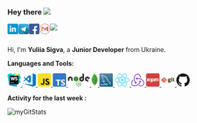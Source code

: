 ### Hey there <img src="https://media.giphy.com/media/hvRJCLFzcasrR4ia7z/giphy.gif" height="25">

<a href="https://www.linkedin.com/in/yuliia-sigva-5aa9b417a/">
  <img align="left" alt="Linkdin" width="24px" src="https://github.com/ThunderWoman/icons/blob/main/linkedin.png" />
</a>
<a href="https://t.me/yuliia_sigva">
  <img align="left" alt="Telegram" width="24px" src="https://github.com/ThunderWoman/icons/blob/main/telegram.png" />
</a>
<a href="https://www.facebook.com/jipinews/">
  <img align="left" alt="Facebook" width="24px" src="https://github.com/ThunderWoman/icons/blob/main/facebook.png" />
</a>
<a href="mailto:yuliiasigva@gmail.com">
  <img align="left" alt="Mail" width="24px" src="https://github.com/ThunderWoman/icons/blob/main/gmail.png" />
</a>

![](https://visitor-badge.glitch.me/badge?page_id=ThunderWoman.ThunderWoman&left_color=green&right_color=yellow)

<br />
Hi, I'm <b>Yuliia Sigva</b>, a <b>Junior Developer</b> from Ukraine.
<br />

**Languages and Tools:**  

<a href="https://github.com/ThunderWoman/icons/blob/main/skils/WebStorm.png">
  <img height="30" title="WebStorm" src="https://github.com/ThunderWoman/icons/blob/main/skils/WebStorm.png">
</a>
<a href="https://github.com/ThunderWoman/icons/blob/main/skils/VisualStudioCode.png">
  <img height="30" title="VSC" src="https://github.com/ThunderWoman/icons/blob/main/skils/VisualStudioCode.png">
</a>
<a href="https://github.com/ThunderWoman/icons/blob/main/skils/JavaScript.png">
  <img height="30" title="JavaScript" src="https://github.com/ThunderWoman/icons/blob/main/skils/JavaScript.png">
</a>
<a href="https://github.com/ThunderWoman/icons/blob/main/skils/TypeScript.png">
  <img height="30" title="TypeScript" src="https://github.com/ThunderWoman/icons/blob/main/skils/TypeScript.png">
</a>
<a href="https://github.com/ThunderWoman/icons/blob/main/skils/NodeJs_2.png">
  <img height="30" title="NodeJs" src="https://github.com/ThunderWoman/icons/blob/main/skils/NodeJs_2.png">
</a>
<!-- <a href="https://github.com/ThunderWoman/icons/blob/main/skils/nestjs.png">
  <img height="30" title="NestJs" src="https://github.com/ThunderWoman/icons/blob/main/skils/nestjs.png">
</a>-->
<a href="https://github.com/ThunderWoman/icons/blob/main/skils/MongoDB.png">
  <img height="30" title="MongoDB" src="https://github.com/ThunderWoman/icons/blob/main/skils/MongoDB.png">
</a>
<a href="https://github.com/ThunderWoman/icons/blob/main/skils/MySQL.png">
  <img height="30" title="MySQL" src="https://github.com/ThunderWoman/icons/blob/main/skils/MySQL.png">
</a>
<!--<a href="https://github.com/ThunderWoman/icons/blob/main/skils/docker.png">
  <img height="30" title="Docker" src="https://github.com/ThunderWoman/icons/blob/main/skils/docker.png">
</a>-->
<a href="https://github.com/ThunderWoman/icons/blob/main/skils/React.png">
  <img height="30" title="React" src="https://github.com/ThunderWoman/icons/blob/main/skils/React.png">
</a>
<a href="https://github.com/ThunderWoman/icons/blob/main/skils/Redux.png">
  <img height="30" title="Redux" src="https://github.com/ThunderWoman/icons/blob/main/skils/Redux.png">
</a>
<!--<a href="https://github.com/ThunderWoman/icons/blob/main/skils/Angular.png">
  <img height="30" title="Angular" src="https://github.com/ThunderWoman/icons/blob/main/skils/Angular.png">
</a>-->
<!--<a href="https://github.com/ThunderWoman/icons/blob/main/skils/Vue.png">
  <img height="30" title="Vue" src="https://github.com/ThunderWoman/icons/blob/main/skils/Vue.png">
</a>-->
<!--<a href="https://github.com/ThunderWoman/icons/blob/main/skils/yarn.png">
  <img height="30" title="yarn" src="https://github.com/ThunderWoman/icons/blob/main/skils/yarn.png">
</a>-->
<a href="https://github.com/ThunderWoman/icons/blob/main/skils/npm.png">
  <img height="30" title="npm" src="https://github.com/ThunderWoman/icons/blob/main/skils/npm.png">
</a>
<a href="https://github.com/ThunderWoman/icons/blob/main/skils/git.png">
  <img height="30" title="git" src="https://github.com/ThunderWoman/icons/blob/main/skils/git.png">
</a>
<a href="https://github.com/ThunderWoman/icons/blob/main/skils/github.png">
  <img height="30" title="github" src="https://github.com/ThunderWoman/icons/blob/main/skils/github.png">
</a>

<br />

**Activity for the last week :**

<div> 
  <img align="centre" width="310px" src="https://github-readme-stats.vercel.app/api?username=ThunderWoman&show_icons=true" alt="myGitStats" > 
</div>

